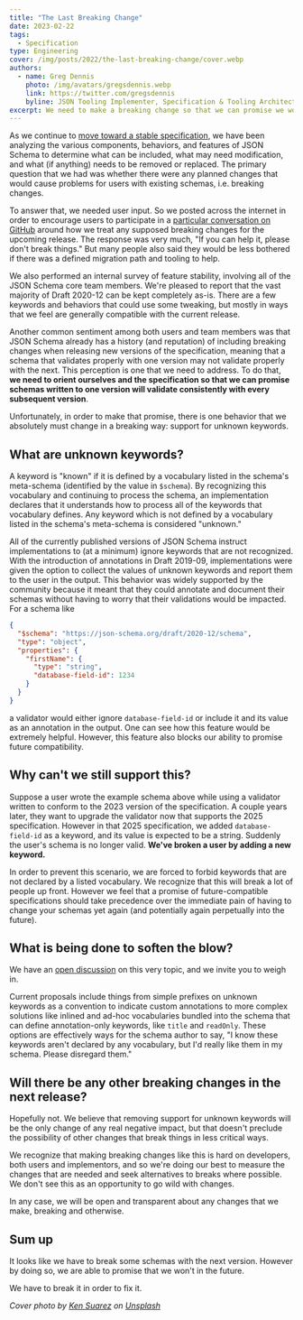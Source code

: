 ```yaml
---
title: "The Last Breaking Change"
date: 2023-02-22
tags:
  - Specification
type: Engineering
cover: /img/posts/2022/the-last-breaking-change/cover.webp
authors:
  - name: Greg Dennis
    photo: /img/avatars/gregsdennis.webp
    link: https://twitter.com/gregsdennis
    byline: JSON Tooling Implementer, Specification & Tooling Architect @Postman
excerpt: We need to make a breaking change so that we can promise we won't again.
---
```


As we continue to [move toward a stable specification](https://json-schema.org/blog/posts/future-of-json-schema), we have been analyzing the various components, behaviors, and features of JSON Schema to determine what can be included, what may need modification, and what (if anything) needs to be removed or replaced.  The primary question that we had was whether there were any planned changes that would cause problems for users with existing schemas, i.e. breaking changes.

To answer that, we needed user input.  So we posted across the internet in order to encourage users to participate in a [particular conversation on GitHub](https://github.com/orgs/json-schema-org/discussions/295) around how we treat any supposed breaking changes for the upcoming release.  The response was very much, "If you can help it, please don't break things."  But many people also said they would be less bothered if there was a defined migration path and tooling to help.

We also performed an internal survey of feature stability, involving all of the JSON Schema core team members.  We're pleased to report that the vast majority of Draft 2020-12 can be kept completely as-is.  There are a few keywords and behaviors that could use some tweaking, but mostly in ways that we feel are generally compatible with the current release.

Another common sentiment among both users and team members was that JSON Schema already has a history (and reputation) of including breaking changes when releasing new versions of the specification, meaning that a schema that validates properly with one version may not validate properly with the next.  This perception is one that we need to address.  To do that, **we need to orient ourselves and the specification so that we can promise schemas written to one version will validate consistently with every subsequent version**.

Unfortunately, in order to make that promise, there is one behavior that we absolutely must change in a breaking way: support for unknown keywords.

## What are unknown keywords?

A keyword is "known" if it is defined by a vocabulary listed in the schema's meta-schema (identified by the value in `$schema`).  By recognizing this vocabulary and continuing to process the schema, an implementation declares that it understands how to process all of the keywords that vocabulary defines.  Any keyword which is not defined by a vocabulary listed in the schema's meta-schema is considered "unknown."

All of the currently published versions of JSON Schema instruct implementations to (at a minimum) ignore keywords that are not recognized.  With the introduction of annotations in Draft 2019-09, implementations were given the option to collect the values of unknown keywords and report them to the user in the output.  This behavior was widely supported by the community because it meant that they could annotate and document their schemas without having to worry that their validations would be impacted.  For a schema like

```json
{
  "$schema": "https://json-schema.org/draft/2020-12/schema",
  "type": "object",
  "properties": {
    "firstName": {
      "type": "string",
      "database-field-id": 1234
    }
  }
}
```

a validator would either ignore `database-field-id` or include it and its value as an annotation in the output.  One can see how this feature would be extremely helpful.  However, this feature also blocks our ability to promise future compatibility.

## Why can't we still support this?

Suppose a user wrote the example schema above while using a validator written to conform to the 2023 version of the specification.  A couple years later, they want to upgrade the validator now that supports the 2025 specification.  However in that 2025 specification, we added `database-field-id` as a keyword, and its value is expected to be a string.  Suddenly the user's schema is no longer valid.  **We've broken a user by adding a new keyword.**

In order to prevent this scenario, we are forced to forbid keywords that are not declared by a listed vocabulary.  We recognize that this will break a lot of people up front.  However we feel that a promise of future-compatible specifications should take precedence over the immediate pain of having to change your schemas yet again (and potentially again perpetually into the future).

## What is being done to soften the blow?

We have an [open discussion](https://github.com/orgs/json-schema-org/discussions/329) on this very topic, and we invite you to weigh in.

Current proposals include things from simple prefixes on unknown keywords as a convention to indicate custom annotations to more complex solutions like inlined and ad-hoc vocabularies bundled into the schema that can define annotation-only keywords, like `title` and `readOnly`.  These options are effectively ways for the schema author to say, "I know these keywords aren't declared by any vocabulary, but I'd really like them in my schema.  Please disregard them."

## Will there be any other breaking changes in the next release?

Hopefully not.  We believe that removing support for unknown keywords will be the only change of any real negative impact, but that doesn't preclude the possibility of other changes that break things in less critical ways.

We recognize that making breaking changes like this is hard on developers, both users and implementors, and so we're doing our best to measure the changes that are needed and seek alternatives to breaks where possible.  We don't see this as an opportunity to go wild with changes.

In any case, we will be open and transparent about any changes that we make, breaking and otherwise.

## Sum up

It looks like we have to break some schemas with the next version.  However by doing so, we are able to promise that we won't in the future.

We have to break it in order to fix it.

_Cover photo by [Ken Suarez](https://unsplash.com/@kensuarez) on [Unsplash](https://unsplash.com/photos/4IxPVkFGJGI)_
